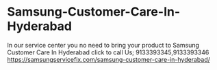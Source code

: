# Samsung-Customer-Care-In-Hyderabad
In our service center you no need to bring your product to Samsung Customer Care In Hyderabad click to call Us; 9133393345,9133393346 https://samsungservicefix.com/samsung-customer-care-in-hyderabad/
